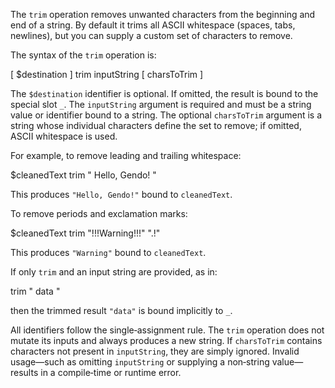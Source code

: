 The `trim` operation removes unwanted characters from the beginning and end of 
a string. By default it trims all ASCII whitespace (spaces, tabs, newlines), 
but you can supply a custom set of characters to remove.

The syntax of the `trim` operation is:

  [ $destination ] trim inputString [ charsToTrim ]

The `$destination` identifier is optional. If omitted, the result is bound to 
the special slot `_`. The `inputString` argument is required and must be a 
string value or identifier bound to a string. The optional `charsToTrim` 
argument is a string whose individual characters define the set to remove; if 
omitted, ASCII whitespace is used.

For example, to remove leading and trailing whitespace:

  $cleanedText trim "   Hello, Gendo!   "

This produces `"Hello, Gendo!"` bound to `cleanedText`.

To remove periods and exclamation marks:

  $cleanedText trim "!!!Warning!!!" ".!"

This produces `"Warning"` bound to `cleanedText`.

If only `trim` and an input string are provided, as in:

  trim "  data  "

then the trimmed result `"data"` is bound implicitly to `_`.

All identifiers follow the single‑assignment rule. The `trim` operation does 
not mutate its inputs and always produces a new string. If `charsToTrim` 
contains characters not present in `inputString`, they are simply ignored. 
Invalid usage—such as omitting `inputString` or supplying a non‑string 
value—results in a compile‑time or runtime error.

